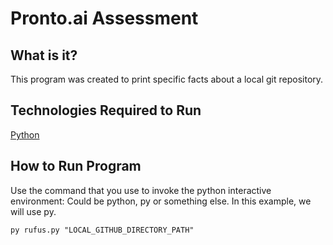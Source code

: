 # Pronto.ai Assessment

## What is it?

This program was created to print specific facts about a local git repository.

## Technologies Required to Run

[Python](https://www.python.org/)

## How to Run Program

Use the command that you use to invoke the python interactive environment: Could be python, py or something else. In this example, we will use py.

````
py rufus.py "LOCAL_GITHUB_DIRECTORY_PATH"
